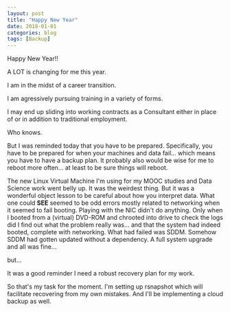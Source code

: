 ```yaml
---
layout: post
title: "Happy New Year"
date: 2018-01-01
categories: blog
tags: [Backup]
---
```


Happy New Year!!

A LOT is changing for me this year.

I am in the midst of a career transition.

I am agressively pursuing training in a variety of forms.

I may end up sliding into working contracts as a Consultant either in place of or in addition to traditional employment.

Who knows.

But I was reminded today that you have to be prepared.  Specifically, you have to be prepared for when your machines and data fail... which means you have to have a backup plan.  It probably also would be wise for me to reboot more often... at least to be sure things will reboot.

The new Linux Virtual Machine I'm using for my MOOC studies and Data Science work went belly up.  It was the weirdest thing.  But it was a wonderful object lesson to be careful about how you interpret data.  What one could **SEE** seemed to be odd errors mostly related to networking when it seemed to fail booting.  Playing with the NIC didn't do anything.  Only when I booted from a (virtual) DVD-ROM and chrooted into drive to check the logs did I find out what the problem really was... and that the system had indeed booted, complete with networking.  What had failed was SDDM.  Somehow SDDM had gotten updated without a dependency.  A full system upgrade and all was fine...

but...

It was a good reminder I need a robust recovery plan for my work.

So that's my task for the moment.  I'm setting up rsnapshot which will facilitate recovering from my own mistakes.  And I'll be implementing a cloud backup as well.


